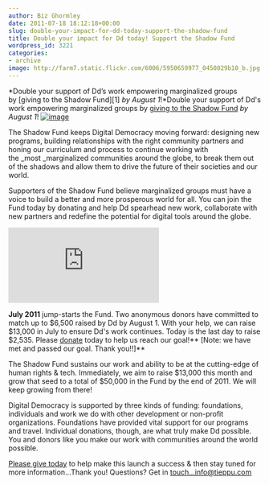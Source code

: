 ```yaml
---
author: Biz Ghormley
date: 2011-07-18 18:12:18+00:00
slug: double-your-impact-for-dd-today-support-the-shadow-fund
title: Double your impact for Dd today! Support the Shadow Fund
wordpress_id: 3221
categories:
- archive
image: http://farm7.static.flickr.com/6006/5950659977_0450029b10_b.jpg
---
```


*Double your support of Dd’s work empowering marginalized groups by [giving to the Shadow Fund][1] *by August 1*!*Double your support of Dd's work empowering marginalized groups by [giving to the Shadow Fund](https://www.paypal.com/cgi-bin/webscr?cmd=_s-xclick&hosted_button_id=9936590) _by August 1_!
[![image](http://farm7.static.flickr.com/6006/5950659977_0450029b10_b.jpg)](http://www.flickr.com/photos/digitaldemocracy)

The Shadow Fund keeps Digital Democracy moving forward: designing new programs, building relationships with the right community partners and honing our curriculum and process to continue working with the _most _marginalized communities around the globe, to break them out of the shadows and allow them to drive the future of their societies and our world.


Supporters of the Shadow Fund believe marginalized groups must have a voice to build a better and more prosperous world for all. You can join the Fund today by donating and help Dd spearhead new work, collaborate with new partners and redefine the potential for digital tools around the globe.




[![original fundraising ideas](http://www.fundraiserinsight.org/libs/thermometer.php?current=6795&max=6500&curr=36&t_id=0&skin=small_hor)](http://www.fundraiserinsight.org)




**July 2011** jump-starts the Fund. Two anonymous donors have committed to match up to $6,500 raised by Dd by August 1. With your help, we can raise $13,000 in July to ensure Dd's work continues. Today is the last day to raise $2,535. Please [donate](https://www.paypal.com/cgi-bin/webscr?cmd=_s-xclick&hosted_button_id=9936590) today to help us reach our goal!** [Note: we have met and passed our goal. Thank you!!]**


The Shadow Fund sustains our work and ability to be at the cutting-edge of human rights & tech. Immediately, we aim to raise $13,000 this month and grow that seed to a total of $50,000 in the Fund by the end of 2011. We will keep growing from there!

Digital Democracy is supported by three kinds of funding: foundations, individuals and work we do with other development or non-profit organizations. Foundations have provided vital support for our programs and travel. Individual donations, though, are what truly make Dd possible. You and donors like you make our work with communities around the world possible.


[Please give today](https://www.paypal.com/cgi-bin/webscr?cmd=_s-xclick&hosted_button_id=9936590) to help make this launch a success & then stay tuned for more information...Thank you!
Questions? Get in touch...info@tieppu.com
